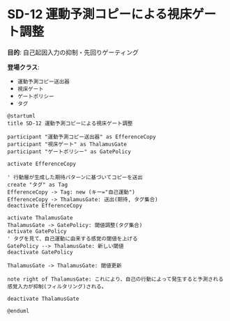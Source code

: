 # SD-12 運動予測コピーによる視床ゲート調整

**目的**: 自己起因入力の抑制・先回りゲーティング

**登場クラス**:
- `運動予測コピー送出器`
- `視床ゲート`
- `ゲートポリシー`
- `タグ`

```plantuml
@startuml
title SD-12 運動予測コピーによる視床ゲート調整

participant "運動予測コピー送出器" as EfferenceCopy
participant "視床ゲート" as ThalamusGate
participant "ゲートポリシー" as GatePolicy

activate EfferenceCopy

' 行動層が生成した期待パターンに基づいてコピーを送出
create "タグ" as Tag
EfferenceCopy -> Tag: new (キー="自己運動")
EfferenceCopy -> ThalamusGate: 送出(期待, タグ集合)
deactivate EfferenceCopy

activate ThalamusGate
ThalamusGate -> GatePolicy: 閾値調整(タグ集合)
activate GatePolicy
' タグを見て、自己運動に由来する感覚の閾値を上げる
GatePolicy --> ThalamusGate: 新しい閾値
deactivate GatePolicy

ThalamusGate -> ThalamusGate: 閾値更新

note right of ThalamusGate: これにより、自己の行動によって発生すると予測される感覚入力が抑制(フィルタリング)される。

deactivate ThalamusGate

@enduml
```
